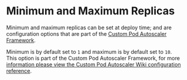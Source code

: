 # Minimum and Maximum Replicas

Minimum and maximum replicas can be set at deploy time; and are configuration options that are part of the [Custom Pod Autoscaler Framework](https://custom-pod-autoscaler.readthedocs.io/en/latest).  

Minimum is by default set to `1` and maximum is by default set to `10`.  
This option is part of the Custom Pod Autoscaler Framework, for more [information please view the Custom Pod Autoscaler Wiki configuration reference](https://custom-pod-autoscaler.readthedocs.io/en/latest/reference/configuration/#minreplicas).